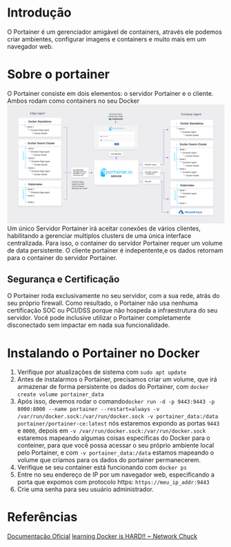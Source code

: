 # Introdução
O Portainer é um gerenciador amigável de containers, através ele podemos criar ambientes, configurar imagens e containers e muito mais em um navegador web.

# Sobre o portainer
O Portainer consiste em dois elementos: o servidor Portainer e o cliente. Ambos rodam como containers no seu Docker
![Portainer Archtecture](https://github.com/witcliff-byte/docker-technologies/blob/main/portainer-architecture-detailed.png)
Um único Servidor Portainer irá aceitar conexões de vários clientes, habilitando a gerenciar multiplos clusters de uma única interface centralizada. Para isso, o container do servidor Portainer requer um volume de data persistente. O cliente portainer é indepentente,e os dados retornam para o container do servidor Portainer.

## Segurança e Certificação
O Portainer roda exclusivamente no seu servidor, com a sua rede, atrás do seu próprio firewall. Como resultado, o Portainer não usa nenhuma certificação SOC ou PCI/DSS porque não hospeda a infraestrutura do seu servidor. Você pode inclusive utilizar o Portainer completamente disconectado sem impactar em nada sua funcionalidade.

# Instalando o Portainer no Docker
1. Verifique por atualizações de sistema com `sudo apt update`
2. Antes de instalarmos o Portainer, precisamos criar um volume, que irá armazenar de forma persistente os dados do Portainer, com `docker create volume portainer_data`
3. Após isso, devemos rodar o comando`docker run -d -p 9443:9443 -p 8000:8000 --name portainer --restart=always -v /var/run/docker.sock:/var/run/docker.sock -v portainer_data:/data portainer/portainer-ce:latest` nós estaremos expondo as portas `9443` e `8000`, depois em `-v /var/run/docker.sock:/var/run/docker.sock` estaremos mapeando algumas coisas específicas do Docker para o conteiner, para que você possa acessar o seu próprio ambiente local pelo Portainer, e com `-v portainer_data:/data` estamos mapeando o volume que criamos para os dados do portainer permanecerem.
4. Verifique se seu container está funcionando com `docker ps`
5. Entre no seu endereço de IP por um navegador web, especificando a porta que expomos com protocolo https: `https://meu_ip_addr:9443`
6. Crie uma senha para seu usuário administrador.


# Referências
[Documentação Oficial](https://docs.portainer.io/start/architecture)
[learning Docker is HARD!! ~ Network Chuck](https://www.youtube.com/watch?v=iX0HbrfRyvc&t=85s)
